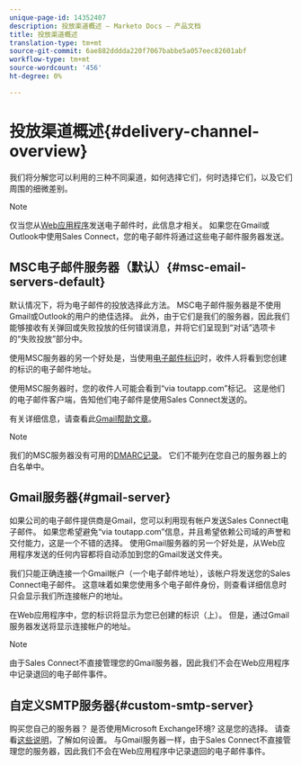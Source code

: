 ```yaml
---
unique-page-id: 14352407
description: 投放渠道概述 — Marketo Docs — 产品文档
title: 投放渠道概述
translation-type: tm+mt
source-git-commit: 6ae882dddda220f7067babbe5a057eec82601abf
workflow-type: tm+mt
source-wordcount: '456'
ht-degree: 0%

---
```



# 投放渠道概述{#delivery-channel-overview}

我们将分解您可以利用的三种不同渠道，如何选择它们，何时选择它们，以及它们周围的细微差别。

>[!NOTE]
>
>仅当您从[Web应用程序](https://toutapp.com/login)发送电子邮件时，此信息才相关。 如果您在Gmail或Outlook中使用Sales Connect，您的电子邮件将通过这些电子邮件服务器发送。

## MSC电子邮件服务器（默认）{#msc-email-servers-default}

默认情况下，将为电子邮件的投放选择此方法。 MSC电子邮件服务器是不使用Gmail或Outlook的用户的绝佳选择。 此外，由于它们是我们的服务器，因此我们能够接收有关弹回或失败投放的任何错误消息，并将它们呈现到“对话”选项卡的“失败投放”部分中。

使用MSC服务器的另一个好处是，当使用[电子邮件标识](/help/marketo/product-docs/marketo-sales-connect/getting-started/email-settings/add-identity.md)时，收件人将看到您创建的标识的电子邮件地址。

使用MSC服务器时，您的收件人可能会看到“via toutapp.com”标记。 这是他们的电子邮件客户端，告知他们电子邮件是使用Sales Connect发送的。

有关详细信息，请查看此[Gmail帮助文章](https://support.google.com/mail/answer/1311182?hl=en)。

>[!NOTE]
>
>我们的MSC服务器没有可用的[DMARC记录](https://dmarc.org/)。 它们不能列在您自己的服务器上的白名单中。

## Gmail服务器{#gmail-server}

如果公司的电子邮件提供商是Gmail，您可以利用现有帐户发送Sales Connect电子邮件。 如果您希望避免“via toutapp.com”信息，并且希望依赖公司域的声誉和交付能力，这是一个不错的选择。 使用Gmail服务器的另一个好处是，从Web应用程序发送的任何内容都将自动添加到您的Gmail发送文件夹。

我们只能正确连接一个Gmail帐户（一个电子邮件地址），该帐户将发送您的Sales Connect电子邮件。 这意味着如果您使用多个电子邮件身份，则查看详细信息时只会显示我们所连接帐户的地址。

在Web应用程序中，您的标识将显示为您已创建的标识（上）。 但是，通过Gmail服务器发送将显示连接帐户的地址。

>[!NOTE]
>
>由于Sales Connect不直接管理您的Gmail服务器，因此我们不会在Web应用程序中记录退回的电子邮件事件。

## 自定义SMTP服务器{#custom-smtp-server}

购买您自己的服务器？ 是否使用Microsoft Exchange环境? 这是您的选择。 请查看[这些说明](https://docs.marketo.com/x/zYTS)，了解如何设置。 与Gmail服务器一样，由于Sales Connect不直接管理您的服务器，因此我们不会在Web应用程序中记录退回的电子邮件事件。
